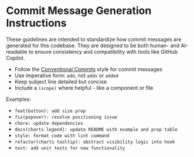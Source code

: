 # Commit Message Generation Instructions

These guidelines are intended to standardize how commit messages are generated for this codebase. They are designed to be both human- and AI-readable to ensure consistency and compatibility with tools like GitHub Copilot.

- Follow the [Conventional Commits](https://www.conventionalcommits.org/en/v1.0.0/#summary) style for commit messages
- Use imperative form: `add`, not `adds` or `added`
- Keep subject line detailed but concise
- Include a `(scope)` where helpful - like a component or file

Examples:
- `feat(button): add size prop`
- `fix(popover): resolve positioning issue`
- `chore: update dependencies`
- `docs(charts legend): update README with example and prop table`
- `style: format code with lint command`
- `refactor(charts tooltip): abstract visibility logic into hook`
- `test: add unit tests for new functionality`
